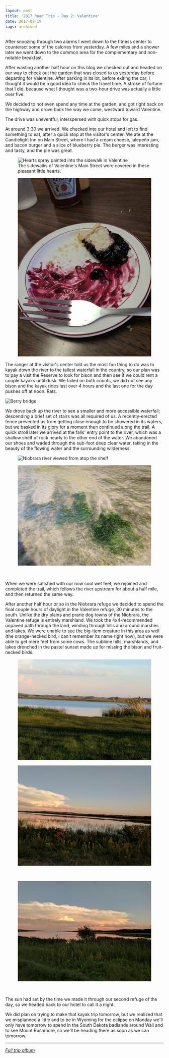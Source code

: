 ```yaml
---
layout: post
title: '2017 Road Trip - Day 2: Valentine'
date: 2017-08-19
tags: archived
---
```


After snoozing through two alarms I went down to the fitness center to counteract some of the calories from yesterday. A few miles and a shower later we went down to the common area for the complementary and non-notable breakfast.

After wasting another half hour on this blog we checked out and headed on our way to check out the garden that was closed to us yesterday before departing for Valentine. After parking in its lot, before exiting the car, I thought it would be a good idea to check the travel time. A stroke of fortune that I did, because what I thought was a two-hour drive was actually a little over five.

We decided to not even spend any time at the garden, and got right back on the highway and drove back the way we came, westward toward Valentine.

The drive was uneventful, interspersed with quick stops for gas.

At around 3:30 we arrived. We checked into our hotel and left to find something to eat, after a quick stop at the visitor's center. We ate at the Candlelight Inn on Main Street, where I had a cream cheese, jalepeño jam, and bacon burger and a slice of blueberry pie. The burger was interesting and tasty, and the pie was great.

<div class="carousel">
	<figure>
		<img alt="Hearts spray painted into the sidewalk in Valentine" src="valentine-hearts.jpg" />
		<figcaption>
			The sidewalks of Valentine's Main Street were covered in these pleasant little hearts.
		</figcaption>
	</figure>
	<figure>
		<img alt="Blueberry pie" src="candlelight-pie.jpg" />
	</figure>
</div>

The ranger at the visitor's center told us the most fun thing to do was to kayak down the river to the tallest waterfall in the country, so our plan was to pay a visit the Reserve to look for bison and then see if we could rent a couple kayaks until dusk. We failed on both counts, we did not see any bison and the kayak rides last over 4 hours and the last one for the day pushes off at noon. Rats.

![Berry bridge](berry-bridge.jpg)

We drove back up the river to see a smaller and more accessible waterfall; descending a brief set of stairs was all required of us. A recently-erected fence prevented us from getting close enough to be showered in its waters, but we basked in its glory for a moment then continued along the trail. A quick stroll later we arrived at the falls' entry point to the river, which was a shallow shelf of rock nearly to the other end of the water. We abandoned our shoes and waded through the sub-foot deep clear water, taking in the beauty of the flowing water and the surrounding wilderness.

<div class="carousel">
	<figure>
		<img alt="Niobrara river viewed from atop the shelf" src="niobrara-river-shelf-1.jpg" />
	</figure>
	<figure>
		<img alt="Moss in the river" src="niobrara-river-shelf-2.jpg" />
	</figure>
	<figure>
		<img alt="" src="niobrara-river-shelf-3.jpg" />
	</figure>
</div>

When we were satisfied with our now cool wet feet, we rejoined and completed the trail, which follows the river upstream for about a half mile, and then returned the same way.

After another half hour or so in the Niobrara refuge we decided to spend the final couple hours of daylight in the Valentine refuge, 30 minutes to the south. Unlike the dry plains and prarie dog towns of the Niobrara, the Valentine refuge is entirely marshland. We took the 4x4-recommended unpaved path through the land, winding through hills and around marshes and lakes. We were unable to see the big-item creature in this area as well (the orange-necked bird, I can't remember its name right now), but we were able to get mere feet from some cows. The sublime hills, marshlands, and lakes drenched in the pastel sunset made up for missing the bison and fruit-necked birds.

<div class="carousel">
	<figure>
		<img alt="Valentine refuge landscape" src="valentine-refuge-1.jpg" />
	</figure>
	<figure>
		<img alt="" src="valentine-refuge-2.jpg" />
	</figure>
	<figure>
		<img alt="" src="valentine-refuge-3.jpg" />
	</figure>
	<figure>
		<img alt="" src="valentine-refuge-4.jpg" />
	</figure>
	<figure>
		<img alt="" src="valentine-refuge-5.jpg" />
	</figure>
</div>

The sun had set by the time we made it through our second refuge of the day, so we headed back to our hotel to call it a night.

We did plan on trying to make that kayak trip tomorrow, but we realized that we misplanned a little and to be in Wyoming for the eclipse on Monday we'll only have tomorrow to spend in the South Dakota badlands around Wall and to see Mount Rushmore, so we'll be heading there as soon as we can tomorrow.

---

[_Full trip album_][photos]

[photos]: https://goo.gl/photos/s6D4FYv8uWmbNhiT8
